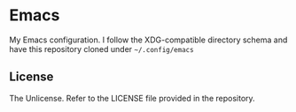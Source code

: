 # Emacs

My Emacs configuration. I follow the XDG-compatible directory schema and have this repository cloned under `~/.config/emacs`

## License

The Unlicense. Refer to the LICENSE file provided in the repository.
